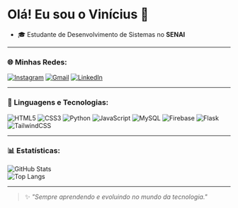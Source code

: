 # Olá! Eu sou o Vinícius 👋


- 🎓 Estudante de Desenvolvimento de Sistemas no **SENAI**  
    

---

### 🌐 Minhas Redes:
[![Instagram](https://img.shields.io/badge/Instagram-E4405F?style=for-the-badge&logo=instagram&logoColor=white)](https://instagram.com/viana.wz)
[![Gmail](https://img.shields.io/badge/Gmail-D14836?style=for-the-badge&logo=gmail&logoColor=white)](mailto:vinicius.diasviana.senai@gmail.com)
[![LinkedIn](https://img.shields.io/badge/LinkedIn-0077B5?style=for-the-badge&logo=linkedin&logoColor=white)](https://www.linkedin.com/in/vinicius-dias-viana-58384b303/)

---

### 🚀 Linguagens e Tecnologias:
![HTML5](https://img.shields.io/badge/HTML5-E34F26?style=for-the-badge&logo=html5&logoColor=white)
![CSS3](https://img.shields.io/badge/CSS3-1572B6?style=for-the-badge&logo=css3&logoColor=white)
![Python](https://img.shields.io/badge/Python-3776AB?style=for-the-badge&logo=python&logoColor=white)
![JavaScript](https://img.shields.io/badge/JavaScript-F7DF1E?style=for-the-badge&logo=javascript&logoColor=black)
![MySQL](https://img.shields.io/badge/MySQL-005C84?style=for-the-badge&logo=mysql&logoColor=white)
![Firebase](https://img.shields.io/badge/Firebase-FFCA28?style=for-the-badge&logo=firebase&logoColor=black)
![Flask](https://img.shields.io/badge/Flask-000000?style=for-the-badge&logo=flask&logoColor=white)
![TailwindCSS](https://img.shields.io/badge/Tailwind_CSS-38B2AC?style=for-the-badge&logo=tailwind-css&logoColor=white)

---

### 📊 Estatísticas:
![GitHub Stats](https://github-readme-stats.vercel.app/api?username=viniciusviana08&show_icons=true&theme=radical)  
![Top Langs](https://github-readme-stats.vercel.app/api/top-langs/?username=viniciusviana08&layout=compact&theme=radical)

---
> ✨ *"Sempre aprendendo e evoluindo no mundo da tecnologia."*


<!--
**viniciusviana08/viniciusviana08** is a ✨ _special_ ✨ repository because its `README.md` (this file) appears on your GitHub profile.

Here are some ideas to get you started:

- 🔭 I’m currently working on ...
- 🌱 I’m currently learning ...
- 👯 I’m looking to collaborate on ...
- 🤔 I’m looking for help with ...
- 💬 Ask me about ...
- 📫 How to reach me: ...
- 😄 Pronouns: ...
- ⚡ Fun fact: ...
-->
